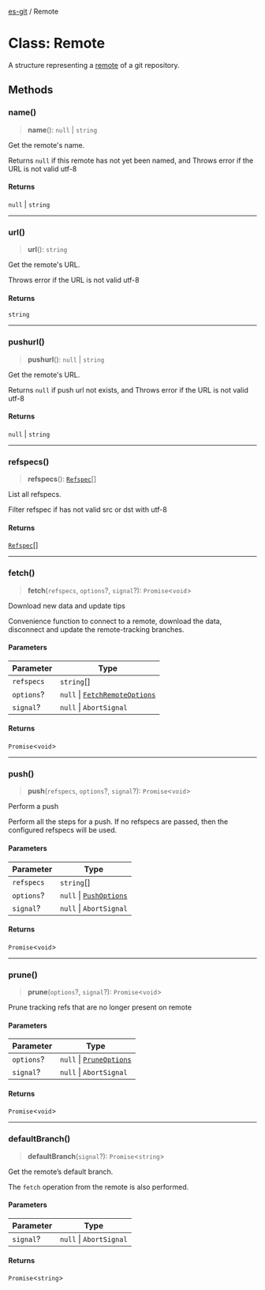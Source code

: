 [es-git](../globals.md) / Remote

# Class: Remote

A structure representing a [remote][1] of a git repository.

[1]: http://git-scm.com/book/en/Git-Basics-Working-with-Remotes

## Methods

### name()

> **name**(): `null` \| `string`

Get the remote's name.

Returns `null` if this remote has not yet been named, and
Throws error if the URL is not valid utf-8

#### Returns

`null` \| `string`

***

### url()

> **url**(): `string`

Get the remote's URL.

Throws error if the URL is not valid utf-8

#### Returns

`string`

***

### pushurl()

> **pushurl**(): `null` \| `string`

Get the remote's URL.

Returns `null` if push url not exists, and
Throws error if the URL is not valid utf-8

#### Returns

`null` \| `string`

***

### refspecs()

> **refspecs**(): [`Refspec`](../interfaces/Refspec.md)[]

List all refspecs.

Filter refspec if has not valid src or dst with utf-8

#### Returns

[`Refspec`](../interfaces/Refspec.md)[]

***

### fetch()

> **fetch**(`refspecs`, `options`?, `signal`?): `Promise`\<`void`\>

Download new data and update tips

Convenience function to connect to a remote, download the data, disconnect and update the remote-tracking branches.

#### Parameters

| Parameter | Type |
| ------ | ------ |
| `refspecs` | `string`[] |
| `options`? | `null` \| [`FetchRemoteOptions`](../interfaces/FetchRemoteOptions.md) |
| `signal`? | `null` \| `AbortSignal` |

#### Returns

`Promise`\<`void`\>

***

### push()

> **push**(`refspecs`, `options`?, `signal`?): `Promise`\<`void`\>

Perform a push

Perform all the steps for a push.
If no refspecs are passed, then the configured refspecs will be used.

#### Parameters

| Parameter | Type |
| ------ | ------ |
| `refspecs` | `string`[] |
| `options`? | `null` \| [`PushOptions`](../interfaces/PushOptions.md) |
| `signal`? | `null` \| `AbortSignal` |

#### Returns

`Promise`\<`void`\>

***

### prune()

> **prune**(`options`?, `signal`?): `Promise`\<`void`\>

Prune tracking refs that are no longer present on remote

#### Parameters

| Parameter | Type |
| ------ | ------ |
| `options`? | `null` \| [`PruneOptions`](../interfaces/PruneOptions.md) |
| `signal`? | `null` \| `AbortSignal` |

#### Returns

`Promise`\<`void`\>

***

### defaultBranch()

> **defaultBranch**(`signal`?): `Promise`\<`string`\>

Get the remote’s default branch.

The `fetch` operation from the remote is also performed.

#### Parameters

| Parameter | Type |
| ------ | ------ |
| `signal`? | `null` \| `AbortSignal` |

#### Returns

`Promise`\<`string`\>
